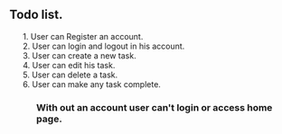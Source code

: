 ## Todo list. <br>
<ul>
1. User can Register an account. <br>
2. User can login and logout in his account.<br>
3. User can create a new task.<br>
4. User can edit his task.<br>
5. User can delete a task.<br>
6. User can make any task complete.<br>
<ul>
<h3> With out an account user can't login or access home page.</h3>
